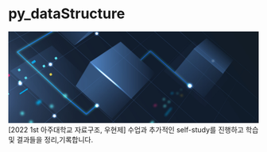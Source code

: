 # py_dataStructure
<img src='imgsrc.jpg'>
[2022 1st 아주대학교 자료구조, 우현제] 수업과 추가적인 self-study를 진행하고 학습 및 결과들을 정리,기록합니다.

